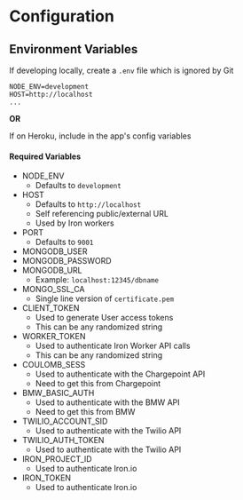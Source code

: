 # Configuration

## Environment Variables

If developing locally, create a `.env` file which is ignored by Git

```
NODE_ENV=development
HOST=http://localhost
...
```

**OR**

If on Heroku, include in the app's config variables

#### Required Variables

- NODE_ENV
	- Defaults to `development`
- HOST
	- Defaults to `http://localhost`
  - Self referencing public/external URL
  - Used by Iron workers
- PORT
	- Defaults to `9001`
- MONGODB_USER
- MONGODB_PASSWORD
- MONGODB_URL
	- Example: `localhost:12345/dbname`
- MONGO_SSL_CA
	- Single line version of `certificate.pem`
- CLIENT_TOKEN
	- Used to generate User access tokens
	- This can be any randomized string
- WORKER_TOKEN
	- Used to authenticate Iron Worker API calls
	- This can be any randomized string
- COULOMB_SESS
	- Used to authenticate with the Chargepoint API
	- Need to get this from Chargepoint
- BMW_BASIC_AUTH
	- Used to authenticate with the BMW API
	- Need to get this from BMW
- TWILIO_ACCOUNT_SID
	- Used to authenticate with the Twilio API
- TWILIO_AUTH_TOKEN
	- Used to authenticate with the Twilio API
- IRON_PROJECT_ID
	- Used to authenticate Iron.io
- IRON_TOKEN
	- Used to authenticate Iron.io
